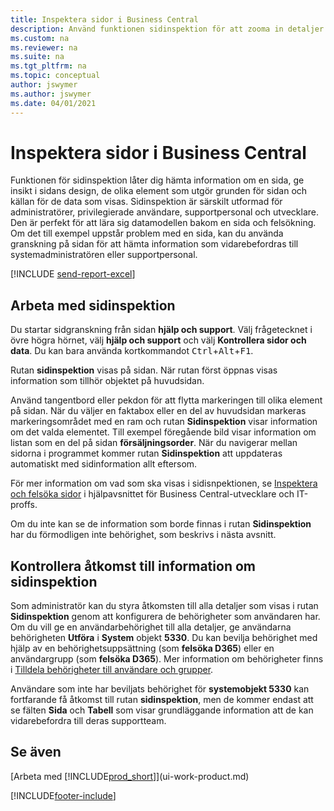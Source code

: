 ```yaml
---
title: Inspektera sidor i Business Central
description: Använd funktionen sidinspektion för att zooma in detaljer om sidans design och datakälla. Sidinspektören är perfekt för att felsöka problem med dina data.
ms.custom: na
ms.reviewer: na
ms.suite: na
ms.tgt_pltfrm: na
ms.topic: conceptual
author: jswymer
ms.author: jswymer
ms.date: 04/01/2021
---
```


# Inspektera sidor i Business Central

Funktionen för sidinspektion låter dig hämta information om en sida, ge insikt i sidans design, de olika element som utgör grunden för sidan och källan för de data som visas. Sidinspektion är särskilt utformad för administratörer, privilegierade användare, supportpersonal och utvecklare. Den är perfekt för att lära sig datamodellen bakom en sida och felsökning. Om det till exempel uppstår problem med en sida, kan du använda granskning på sidan för att hämta information som vidarebefordras till systemadministratören eller supportpersonal.

[!INCLUDE [send-report-excel](includes/send-report-excel.md)]

## Arbeta med sidinspektion

Du startar sidgranskning från sidan **hjälp och support**. Välj frågetecknet i övre högra hörnet, välj **hjälp och support** och välj **Kontrollera sidor och data**. Du kan bara använda kortkommandot <kbd>Ctrl</kbd>+<kbd>Alt</kbd>+<kbd>F1</kbd>.

Rutan **sidinspektion** visas på sidan. När rutan först öppnas visas information som tillhör objektet på huvudsidan.

Använd tangentbord eller pekdon för att flytta markeringen till olika element på sidan. När du väljer en faktabox eller en del av huvudsidan markeras markeringsområdet med en ram och rutan **Sidinspektion** visar information om det valda elementet. Till exempel föregående bild visar information om listan som en del på sidan **försäljningsorder**. När du navigerar mellan sidorna i programmet kommer rutan **Sidinspektion** att uppdateras automatiskt med sidinformation allt eftersom.

För mer information om vad som ska visas i sidisnpektionen, se [Inspektera och felsöka sidor](/dynamics365/business-central/dev-itpro/developer/devenv-inspecting-pages) i hjälpavsnittet för Business Central-utvecklare och IT-proffs.

Om du inte kan se de information som borde finnas i rutan **Sidinspektion** har du förmodligen inte behörighet, som beskrivs i nästa avsnitt.

## Kontrollera åtkomst till information om sidinspektion

Som administratör kan du styra åtkomsten till alla detaljer som visas i rutan **Sidinspektion** genom att konfigurera de behörigheter som användaren har. Om du vill ge en användarbehörighet till alla detaljer, ge användarna behörigheten **Utföra** i **System** objekt **5330**. Du kan bevilja behörighet med hjälp av en behörighetsuppsättning (som **felsöka D365**) eller en användargrupp (som **felsöka D365**). Mer information om behörigheter finns i [Tilldela behörigheter till användare och grupper](ui-define-granular-permissions.md).

Användare som inte har beviljats behörighet för **systemobjekt 5330** kan fortfarande få åtkomst till rutan **sidinspektion**, men de kommer endast att se fälten **Sida** och **Tabell** som visar grundläggande information att de kan vidarebefordra till deras supportteam.

## Se även

[Arbeta med [!INCLUDE[prod_short](includes/prod_short.md)]](ui-work-product.md)  

[!INCLUDE[footer-include](includes/footer-banner.md)]

